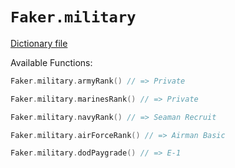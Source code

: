 # `Faker.military`

[Dictionary file](../src/main/resources/locales/en/military.yml)

Available Functions:  
```kotlin
Faker.military.armyRank() // => Private

Faker.military.marinesRank() // => Private

Faker.military.navyRank() // => Seaman Recruit

Faker.military.airForceRank() // => Airman Basic

Faker.military.dodPaygrade() // => E-1
```

